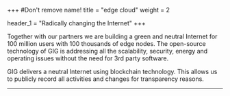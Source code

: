 +++
#Don't remove name!
title = "edge cloud"
weight = 2

header_1 = "Radically changing the Internet"
+++

Together with our partners we are building a green and neutral Internet for 100 million users with 100 thousands of edge nodes. The open-source technology of GIG is addressing all the scalability, security, energy and operating issues without the need for 3rd party software. 

GIG delivers a neutral Internet using blockchain technology. This allows us to publicly record all activities and changes for transparency reasons.

***